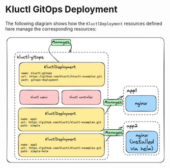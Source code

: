 # Kluctl GitOps Deployment

The following diagram shows how the `KluctlDeployment` resources defined here manage the corresponding resources:

![](../readme-assets/gitops-diagram.png)
